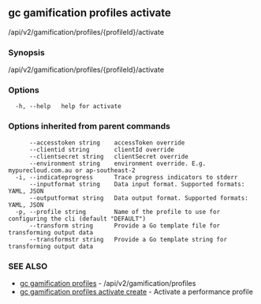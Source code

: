 ## gc gamification profiles activate

/api/v2/gamification/profiles/{profileId}/activate

### Synopsis

/api/v2/gamification/profiles/{profileId}/activate

### Options

```
  -h, --help   help for activate
```

### Options inherited from parent commands

```
      --accesstoken string    accessToken override
      --clientid string       clientId override
      --clientsecret string   clientSecret override
      --environment string    environment override. E.g. mypurecloud.com.au or ap-southeast-2
  -i, --indicateprogress      Trace progress indicators to stderr
      --inputformat string    Data input format. Supported formats: YAML, JSON
      --outputformat string   Data output format. Supported formats: YAML, JSON
  -p, --profile string        Name of the profile to use for configuring the cli (default "DEFAULT")
      --transform string      Provide a Go template file for transforming output data
      --transformstr string   Provide a Go template string for transforming output data
```

### SEE ALSO

* [gc gamification profiles](gc_gamification_profiles.html)	 - /api/v2/gamification/profiles
* [gc gamification profiles activate create](gc_gamification_profiles_activate_create.html)	 - Activate a performance profile


